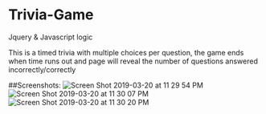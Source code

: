 # Trivia-Game
Jquery &amp; Javascript logic

This is a timed trivia with multiple choices per question, the game ends when time runs out and page will reveal the number of questions answered incorrectly/correctly

##Screenshots:
![Screen Shot 2019-03-20 at 11 29 54 PM](https://user-images.githubusercontent.com/38046425/54732081-363a8e80-4b68-11e9-9314-fb6777a9e65a.png)
![Screen Shot 2019-03-20 at 11 30 07 PM](https://user-images.githubusercontent.com/38046425/54732083-389ce880-4b68-11e9-990e-734a146f8adf.png)
![Screen Shot 2019-03-20 at 11 30 20 PM](https://user-images.githubusercontent.com/38046425/54732087-3a66ac00-4b68-11e9-850f-98f5eadafa78.png)
